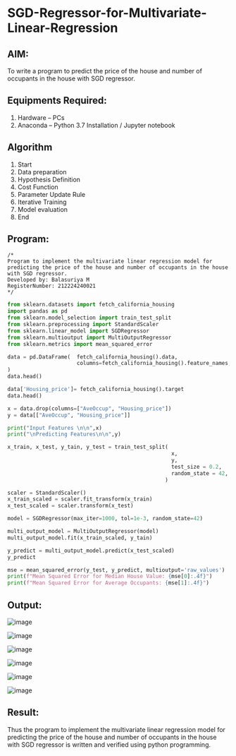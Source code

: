 # SGD-Regressor-for-Multivariate-Linear-Regression

## AIM:
To write a program to predict the price of the house and number of occupants in the house with SGD regressor.

## Equipments Required:
1. Hardware – PCs
2. Anaconda – Python 3.7 Installation / Jupyter notebook

## Algorithm
1. Start
2. Data preparation
3. Hypothesis Definition
4. Cost Function
5. Parameter Update Rule
6. Iterative Training
7. Model evaluation
8. End

## Program:
```
/*
Program to implement the multivariate linear regression model for predicting the price of the house and number of occupants in the house with SGD regressor.
Developed by: Balasuriya M
RegisterNumber: 212224240021
*/
```
```python
from sklearn.datasets import fetch_california_housing
import pandas as pd
from sklearn.model_selection import train_test_split
from sklearn.preprocessing import StandardScaler
from sklearn.linear_model import SGDRegressor
from sklearn.multioutput import MultiOutputRegressor
from sklearn.metrics import mean_squared_error
```

```python
data = pd.DataFrame(  fetch_california_housing().data,                        
                      columns=fetch_california_housing().feature_names,
)
data.head()
```

```python
data['Housing_price']= fetch_california_housing().target
data.head()
```

```python
x = data.drop(columns=["AveOccup", "Housing_price"])
y = data[["AveOccup", "Housing_price"]]

print("Input Features \n\n",x)
print("\nPredicting Features\n\n",y)
```

```python
x_train, x_test, y_tain, y_test = train_test_split( 
                                                    x,
                                                    y,
                                                    test_size = 0.2,     
                                                    random_state = 42,
                                                  )

```

```python
scaler = StandardScaler()
x_train_scaled = scaler.fit_transform(x_train)
x_test_scaled = scaler.transform(x_test)
```

```python
model = SGDRegressor(max_iter=1000, tol=1e-3, random_state=42)

multi_output_model = MultiOutputRegressor(model)
multi_output_model.fit(x_train_scaled, y_tain)
```

```python
y_predict = multi_output_model.predict(x_test_scaled)
y_predict
```

```python
mse = mean_squared_error(y_test, y_predict, multioutput='raw_values')
print(f"Mean Squared Error for Median House Value: {mse[0]:.4f}")
print(f"Mean Squared Error for Average Occupants: {mse[1]:.4f}")
```

## Output:

![image](https://github.com/user-attachments/assets/c84655d4-3ad6-4c10-9efe-a66b6c572f2c)

![image](https://github.com/user-attachments/assets/5744c211-ac9d-4b46-9b27-54e3eff9416a)

![image](https://github.com/user-attachments/assets/1677c9f1-f500-451a-a9eb-50f40482e504)

![image](https://github.com/user-attachments/assets/48afc62e-93ef-4d58-921c-99de6be0fd58)

![image](https://github.com/user-attachments/assets/1ce3f3c1-4075-4149-92f5-92cb659f082c)

![image](https://github.com/user-attachments/assets/5ab4a7b5-7e95-47c2-804c-dbc36837f083)




## Result:
Thus the program to implement the multivariate linear regression model for predicting the price of the house and number of occupants in the house with SGD regressor is written and verified using python programming.

